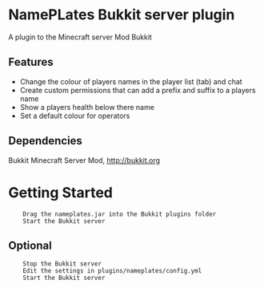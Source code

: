 NamePLates Bukkit server plugin
=======================================
A plugin to the Minecraft server Mod Bukkit

Features
--------

 * Change the colour of players names in the player list (tab) and chat
 * Create custom permissions that can add a prefix and suffix to a players name
 * Show a players health below there name
 * Set a default colour for operators

Dependencies
------------
Bukkit Minecraft Server Mod, http://bukkit.org

Getting Started
===============

		Drag the nameplates.jar into the Bukkit plugins folder
		Start the Bukkit server

Optional
--------
		Stop the Bukkit server
		Edit the settings in plugins/nameplates/config.yml
		Start the Bukkit server

